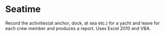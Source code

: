 Seatime
=======

Record the activities(at anchor, dock, at sea etc.) for a yacht and leave for each crew member and produces a report. Uses Excel 2010 and VBA.
